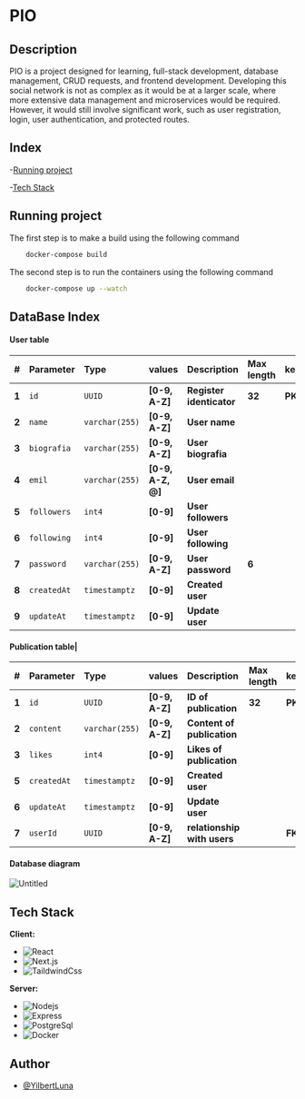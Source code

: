 # PIO

## Description

PIO is a project designed for learning, full-stack development, database management, CRUD requests, and frontend development. Developing this social network is not as complex as it would be at a larger scale, where more extensive data management and microservices would be required. However, it would still involve significant work, such as user registration, login, user authentication, and protected routes.

## Index
-[Running project](#running-project)

-[Tech Stack](#Teck-Stack)
## Running project
The first step is to make a build using the following command

```bash
    docker-compose build
```

The second step is to run the containers using the following command

```bash
    docker-compose up --watch
```
## DataBase Index

#### User table

| #     | Parameter    | Type           |values           | Description                |Max length| key   |
|:----- | :----------- | :------------- |:----------------| :------------------------- |:---------|:----- |
| **1** | `id`         | `UUID`         |**[0-9, A-Z]**   | **Register identicator**   | **32**   |**PK** |
| **2** | `name`       | `varchar(255)` |**[0-9, A-Z]**   | **User name**              |          |       |
| **3** | `biografia`  | `varchar(255)` |**[0-9, A-Z]**   | **User biografia**         |          |       |
| **4** | `emil`       | `varchar(255)` |**[0-9, A-Z, @]**| **User email**             |          |       |
| **5** | `followers`  | `int4`         |**[0-9]**        | **User followers**         |          |       |
| **6** | `following`  | `int4`         |**[0-9]**        | **User following**         |          |       |
| **7** | `password`   | `varchar(255)` |**[0-9, A-Z]**   | **User password**          | **6**    |       |
| **8** | `createdAt`  | `timestamptz`  |**[0-9]**        | **Created user**           |          |       |
| **9** | `updateAt`   | `timestamptz`  |**[0-9]**        | **Update user**            |          |       |

#### Publication table|
| #     | Parameter    | Type           |values        | Description                 |Max length| key   |
|:----- | :----------- | :------------- |:-------------| :-------------------------- |:---------|:----- |
| **1** | `id`         | `UUID`         |**[0-9, A-Z]**| **ID of publication**       | **32**   |**PK** |
| **2** | `content`    | `varchar(255)` |**[0-9, A-Z]**| **Content of publication**  |          |       |
| **3** | `likes`      | `int4`         |**[0-9]**     | **Likes of publication**    |          |       |
| **5** | `createdAt`  | `timestamptz`  |**[0-9]**     | **Created user**            |          |       |
| **6** | `updateAt`   | `timestamptz`  |**[0-9]**     | **Update user**             |          |       |
| **7** | `userId`     | `UUID`         |**[0-9, A-Z]** | **relationship with users**|          |**FK** |

#### Database diagram

![Untitled](https://github.com/YilbertLuna/PIO/assets/97628981/b025f78a-9bf0-43ce-a064-2e2d4b7df1a8)

## Tech Stack

**Client:**
- ![React](https://img.shields.io/badge/-React-%23282C34?style=flat-square&logo=react)
- ![Next.js](https://img.shields.io/badge/-Next.js-%23282C34?style=flat-square&logo=Next.js)
- ![TaildwindCss](https://img.shields.io/badge/-TaildwindCss-%23282C34?style=flat-square&logo=tailwindcss)


**Server:**
- ![Nodejs](https://img.shields.io/badge/-Node.js-%23282C34?style=flat-square&logo=Node.js)
- ![Express](https://img.shields.io/badge/-Express-%23282C34?style=flat-square&logo=Express)
- ![PostgreSql](https://img.shields.io/badge/-PostgreSql-%23282C34?style=flat-square&logo=postgresql)
- ![Docker](https://img.shields.io/badge/-Dcoker-%23282C34?style=flat-square&logo=docker)
## Author

- [@YilbertLuna](https://www.github.com/YilbertLuna)

